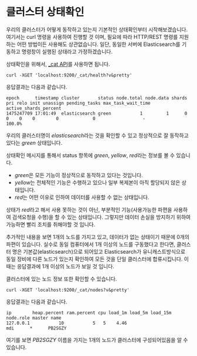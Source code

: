 # 클러스터 상태확인
우리의 클러스터가 어떻게 동작하고 있는지 기본적인 상태확인부터 시작해보겠습니다. 여기서는 curl 명령을 사용하여 진행할 것 이며, 필요에 따라 HTTP/REST 명령를 지원하는 어떤 방법이든 사용해도 상관없습니다. 일단, 동일한 서버에 Elasticsearch를 기동하고 명령창이 실행된 상태라고 가정하겠습니다.

상태확인을 위해서, [_cat API](https://www.elastic.co/guide/en/elasticsearch/reference/current/cat.html)를 사용하면 됩니다.
```
curl -XGET 'localhost:9200/_cat/health?v&pretty'
```
응답결과는 다음과 같습니다.
```
epoch      timestamp cluster       status node.total node.data shards pri relo init unassign pending_tasks max_task_wait_time active_shards_percent
1475247709 17:01:49  elasticsearch green           1         1      0   0    0    0        0             0                  -                100.0%
```
우리의 클러스터명이 *elasticsearch*라는 것을 확인할 수 있고 정상적으로 잘 동작하고 있다는 *green* 상태입니다.

상태확인 메시지를 통해서 status 항목에 *green*, *yellow*, *red*라는 정보를 볼 수 있습니다. 
* *green*은 모든 기능이 정상적으로 동작하고 있다는 것입니다.
* *yellow*는 전체적인 기능은 수행하고 있으나 일부 복제본이 아직 할당되지 않은 상태입니다.
* *red*는 어떤 이유로 인하여 데이터를 사용할 수 없는 상태입니다.

상태가 *red*라고 해서 사용 못하는 것이 아닌, 부분적인 기능(사용가능한 파편을 사용하여 검색요청을 수행)을 할 수 있는 상태입니다. 그렇지만 데이터 손실을 방지하기 위하여 가능하면 빨리 조치를 취해야할 것 입니다.

추가적인 내용을 보면 1개의 노드를 가지고 있고, 데이터가 없는 상태이기 때문에 0개의 파편이 있습니다. 실수로 동일 컴퓨터에서 1개 이상의 노드를 구동했다고 한다면, 클러스터 명은 기본값(elasticsearch)으로 되어있고 Elasticsearch가 유니캐스트방식으로 동일 장비에 다른 노드가 있는지 확인하여 모든 것을 단일 클러스터에 합류시킵니다. 이때는 응답결과에 1개 이상의 노드가 보일 것 입니다.

클러스터에 있는 노드 정보 또한 확인할 수 있습니다.
```
curl -XGET 'localhost:9200/_cat/nodes?v&pretty'
```
응답결과는 다음과 같습니다.
```
ip        heap.percent ram.percent cpu load_1m load_5m load_15m node.role master name
127.0.0.1           10           5   5    4.46                        mdi      *      PB2SGZY
```
여기를 보면 *PB2SGZY* 이름을 가지는 1개의 노드가 클러스터에 구성되어있음을 알 수 있습니다.